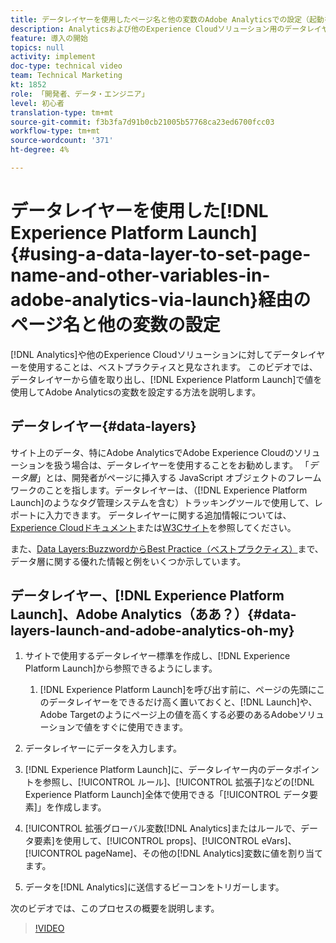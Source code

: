 ```yaml
---
title: データレイヤーを使用したページ名と他の変数のAdobe Analyticsでの設定（起動を参照）
description: Analyticsおよび他のExperience Cloudソリューション用のデータレイヤーの使用は、ベストプラクティスと見なされます。 このビデオでは、データレイヤーから値を取り出し、「起動」で値を使用してAdobe Analyticsの変数を設定する方法を説明します。
feature: 導入の開始
topics: null
activity: implement
doc-type: technical video
team: Technical Marketing
kt: 1852
role: 「開発者、データ・エンジニア」
level: 初心者
translation-type: tm+mt
source-git-commit: f3b3fa7d91b0cb21005b57768ca23ed6700fcc03
workflow-type: tm+mt
source-wordcount: '371'
ht-degree: 4%

---
```



# データレイヤーを使用した[!DNL Experience Platform Launch] {#using-a-data-layer-to-set-page-name-and-other-variables-in-adobe-analytics-via-launch}経由のページ名と他の変数の設定

[!DNL Analytics]や他のExperience Cloudソリューションに対してデータレイヤーを使用することは、ベストプラクティスと見なされます。 このビデオでは、データレイヤーから値を取り出し、[!DNL Experience Platform Launch]で値を使用してAdobe Analyticsの変数を設定する方法を説明します。

## データレイヤー{#data-layers}

サイト上のデータ、特にAdobe AnalyticsでAdobe Experience Cloudのソリューションを扱う場合は、データレイヤーを使用することをお勧めします。 「_データ層_」とは、開発者がページに挿入する JavaScript オブジェクトのフレームワークのことを指します。データレイヤーは、（[!DNL Experience Platform Launch]のようなタグ管理システムを含む）トラッキングツールで使用して、レポートに入力できます。 データレイヤーに関する追加情報については、[Experience Cloudドキュメント](https://marketing.adobe.com/resources/help/en_US/sc/implement/ref-data-layer.html)または[W3Cサイト](https://www.w3.org/)を参照してください。

また、[Data Layers:BuzzwordからBest Practice（ベストプラクティス）](https://theblog.adobe.com/data-layers-buzzword-best-practice/)まで、データ層に関する優れた情報と例をいくつか示しています。

## データレイヤー、[!DNL Experience Platform Launch]、Adobe Analytics（ああ？）{#data-layers-launch-and-adobe-analytics-oh-my}

1. サイトで使用するデータレイヤー標準を作成し、[!DNL Experience Platform Launch]から参照できるようにします。

   1. [!DNL Experience Platform Launch]を呼び出す前に、ページの先頭にこのデータレイヤーをできるだけ高く置いておくと、[!DNL Launch]や、Adobe Targetのようにページ上の値を高くする必要のあるAdobeソリューションで値をすぐに使用できます。

1. データレイヤーにデータを入力します。
1. [!DNL Experience Platform Launch]に、データレイヤー内のデータポイントを参照し、[!UICONTROL ルール]、[!UICONTROL 拡張子]などの[!DNL Experience Platform Launch]全体で使用できる「[!UICONTROL データ要素]」を作成します。
1. [!UICONTROL 拡張グローバル変数[!DNL Analytics]またはルールで、データ要素]を使用して、[!UICONTROL props]、[!UICONTROL eVars]、[!UICONTROL pageName]、その他の[!DNL Analytics]変数に値を割り当てます。
1. データを[!DNL Analytics]に送信するビーコンをトリガーします。

次のビデオでは、このプロセスの概要を説明します。

>[!VIDEO](https://video.tv.adobe.com/v/25899/?quality=12)
